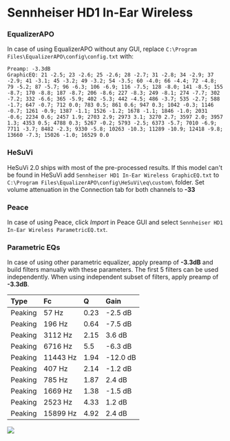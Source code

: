 # Sennheiser HD1 In-Ear Wireless

### EqualizerAPO
In case of using EqualizerAPO without any GUI, replace `C:\Program Files\EqualizerAPO\config\config.txt`
with:
```
Preamp: -3.3dB
GraphicEQ: 21 -2.5; 23 -2.6; 25 -2.6; 28 -2.7; 31 -2.8; 34 -2.9; 37 -2.9; 41 -3.1; 45 -3.2; 49 -3.2; 54 -3.5; 60 -4.0; 66 -4.4; 72 -4.8; 79 -5.2; 87 -5.7; 96 -6.3; 106 -6.9; 116 -7.5; 128 -8.0; 141 -8.5; 155 -8.7; 170 -8.8; 187 -8.7; 206 -8.6; 227 -8.3; 249 -8.1; 274 -7.7; 302 -7.2; 332 -6.6; 365 -5.9; 402 -5.3; 442 -4.5; 486 -3.7; 535 -2.7; 588 -1.7; 647 -0.7; 712 0.0; 783 0.5; 861 0.6; 947 0.3; 1042 -0.3; 1146 -0.7; 1261 -0.9; 1387 -1.1; 1526 -1.2; 1678 -1.1; 1846 -1.0; 2031 -0.6; 2234 0.6; 2457 1.9; 2703 2.9; 2973 3.1; 3270 2.7; 3597 2.0; 3957 1.3; 4353 0.5; 4788 0.3; 5267 -0.2; 5793 -2.5; 6373 -5.7; 7010 -6.9; 7711 -3.7; 8482 -2.3; 9330 -5.8; 10263 -10.3; 11289 -10.9; 12418 -9.8; 13660 -7.3; 15026 -1.0; 16529 0.0
```

### HeSuVi
HeSuVi 2.0 ships with most of the pre-processed results. If this model can't be found in HeSuVi add
`Sennheiser HD1 In-Ear Wireless GraphicEQ.txt` to `C:\Program Files\EqualizerAPO\config\HeSuVi\eq\custom\` folder.
Set volume attenuation in the Connection tab for both channels to **-33**

### Peace
In case of using Peace, click *Import* in Peace GUI and select `Sennheiser HD1 In-Ear Wireless ParametricEQ.txt`.

### Parametric EQs
In case of using other parametric equalizer, apply preamp of **-3.3dB** and build filters manually
with these parameters. The first 5 filters can be used independently.
When using independent subset of filters, apply preamp of **-3.3dB**.

| Type    | Fc       |    Q | Gain     |
|:--------|:---------|:-----|:---------|
| Peaking | 57 Hz    | 0.23 | -2.5 dB  |
| Peaking | 196 Hz   | 0.64 | -7.5 dB  |
| Peaking | 3112 Hz  | 2.15 | 3.6 dB   |
| Peaking | 6716 Hz  | 5.5  | -6.3 dB  |
| Peaking | 11443 Hz | 1.94 | -12.0 dB |
| Peaking | 407 Hz   | 2.14 | -1.2 dB  |
| Peaking | 785 Hz   | 1.87 | 2.4 dB   |
| Peaking | 1669 Hz  | 1.38 | -1.5 dB  |
| Peaking | 2523 Hz  | 4.33 | 1.2 dB   |
| Peaking | 15899 Hz | 4.92 | 2.4 dB   |

![](https://raw.githubusercontent.com/jaakkopasanen/AutoEq/master/results/rtings/avg/Sennheiser%20HD1%20In-Ear%20Wireless/Sennheiser%20HD1%20In-Ear%20Wireless.png)
